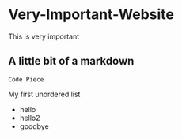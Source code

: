 # Very-Important-Website
This is very important

## A little bit of a markdown
`Code Piece`

My first unordered list
- hello
- hello2
- goodbye



